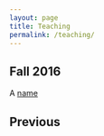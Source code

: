 ```yaml
---
layout: page
title: Teaching
permalink: /teaching/
---
```


## Fall 2016

A [name](course/1234.md)

## Previous

